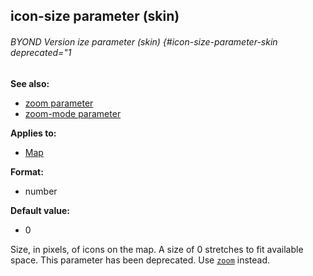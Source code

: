 ## icon-size parameter (skin) 
###### BYOND Version ize parameter (skin) {#icon-size-parameter-skin deprecated="1
**See also:**
*   [zoom parameter](/%7Bskin%7D/param/zoom)
*   [zoom-mode parameter](/%7Bskin%7D/param/zoom-mode)
<!-- -->
**Applies to:**
*   [Map](/%7Bskin%7D/control/map)
<!-- -->
**Format:**
*   number
<!-- -->
**Default value:**
*   0


Size, in pixels, of icons on the map. A size of 0 stretches to
fit available space.
This parameter has been deprecated. Use
[`zoom`](/%7Bskin%7D/param/zoom) instead.